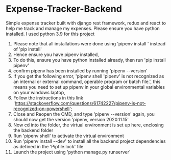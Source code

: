 # Expense-Tracker-Backend

Simple expense tracker built with django rest framework, redux and react to help me track and manage my expenses.
Please ensure you have python installed. I used python 3.9 for this project


1. Please note that all installations were done using 'pipenv install <package-name>' instead of 'pip install'
2. Hence ensure you have pipenv installed,
3. To do this, ensure you have python installed already, then run 'pip install pipenv'
4. confirm pipenv has been installed by running 'pipenv --version'
5. If you get the following error, 'pipenv shell 'pipenv' is not recognized as an internal or external command, operable program or batch file.', this means you need to set up pipenv in your global environmental variables on your windows laptop,
6. Follow the instructions in this link 'https://stackoverflow.com/questions/61742227/pipenv-is-not-recognized-on-powershell';
7. Close and Reopen the CMD, and type 'pipenv --version' again, you should now get the version 'pipenv, version 2020.11.15'
8. Now cd into the folder, the virtual environment is set up here, enclosing the backend folder
9. Run 'pipenv shell' to activate the virtual environment
10. Run 'pipenv install --dev' to install all the backend project dependencies as defined in the 'Pipfile.lock' file
11. Launch the project using 'python manage.py runserver'


